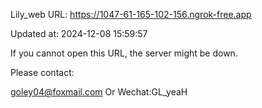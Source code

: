 Lily_web URL: https://1047-61-165-102-156.ngrok-free.app

Updated at: 2024-12-08 15:59:57

If you cannot open this URL, the server might be down.

Please contact: 

goley04@foxmail.com Or Wechat:GL_yeaH